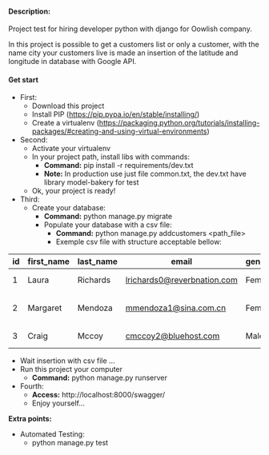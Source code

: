 #### Description:
Project test for hiring developer python with django for Oowlish company.

In this project is possible to get a customers list or only a customer, with the name city your 
customers live is made an insertion of the latitude and longitude in database with Google API.

#### Get start
* First:
    * Download this project
    * Install PIP (https://pip.pypa.io/en/stable/installing/)
    * Create a virtualenv 
    (https://packaging.python.org/tutorials/installing-packages/#creating-and-using-virtual-environments)
* Second:
    * Activate your virtualenv
    * In your project path, install libs with commands:
        * **Command:** pip install -r requirements/dev.txt
        * **Note:** In production use just file common.txt, the dev.txt have library 
        model-bakery for test 
    * Ok, your project is ready!
* Third:
    * Create your database:
        * **Command:** python manage.py migrate
        * Populate your database with a csv file:
            * **Command:** python manage.py addcustomers <path_file>
            * Exemple csv file with structure acceptable bellow:
            
|id		       |first_name	    |last_name		    |email			                |gender		   |company	      |city			            |title			        |
|------------- |------------- 	|------------- 		|------------- 	                |------------- |------------- |------------- 	        |------------- 	        |
|1	           |Laura	        |Richards	        |lrichards0@reverbnation.com	|Female		   |Meezzy		  |Warner, NH		        |Biostatistician III	|
|2	           |Margaret        |Mendoza	        |mmendoza1@sina.com.cn		    |Female		   |Skipfire	  |East Natchitoches, PA	|VP Marketing		    |
|3	           |Craig	        |Mccoy		        |cmccoy2@bluehost.com		    |Male		   |Quatz		  |Lyon, WV		            |Senior Sales Associate	|

      
   * Wait insertion with csv file ...
   * Run this project your computer
        * **Command:** python manage.py runserver
* Fourth:
    * **Access:** http://localhost:8000/swagger/
    * Enjoy yourself...
    
**Extra points:**
* Automated Testing:
    * python manage.py test
       

